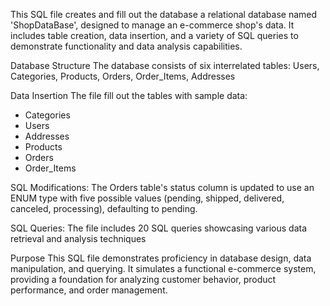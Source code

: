 This SQL file creates and fill out the database a relational database named 'ShopDataBase', 
designed to manage an e-commerce shop's data.
It includes table creation, data insertion, and a variety of SQL queries to demonstrate functionality and data analysis capabilities.

Database Structure
The database consists of six interrelated tables:
Users, Categories, Products, Orders, Order_Items, Addresses

Data Insertion
The file fill out the tables with sample data:
- Categories
- Users
- Addresses
- Products
- Orders
- Order_Items

SQL Modifications:
The Orders table's status column is updated to use an ENUM type with five possible values (pending, shipped, delivered, canceled, processing), defaulting to pending.

SQL Queries:
The file includes 20 SQL queries showcasing various data retrieval and analysis techniques

Purpose
This SQL file demonstrates proficiency in database design, data manipulation, and querying. 
It simulates a functional e-commerce system, providing a foundation for analyzing customer behavior, product performance, and order management.

